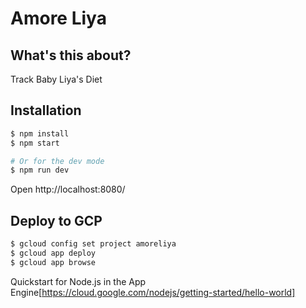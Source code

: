 # Amore Liya 

## What's this about?
Track Baby Liya's Diet

## Installation

```bash
$ npm install
$ npm start

# Or for the dev mode
$ npm run dev
```

Open http://localhost:8080/

## Deploy to GCP
```bash
$ gcloud config set project amoreliya
$ gcloud app deploy
$ gcloud app browse
```

Quickstart for Node.js in the App Engine[https://cloud.google.com/nodejs/getting-started/hello-world]
